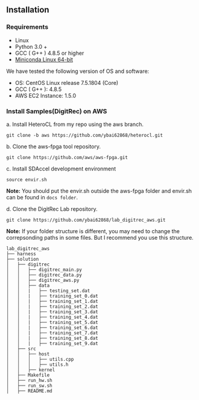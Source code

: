 ## Installation

### Requirements

- Linux 
- Python 3.0 + 
- GCC ( G++ ) 4.8.5 or higher
- [Miniconda Linux 64-bit](https://repo.anaconda.com/miniconda/Miniconda3-latest-Linux-x86_64.sh)

We have tested the following version of OS and software:

- OS:  CentOS Linux release 7.5.1804 (Core)
- GCC ( G++ ): 4.8.5
- AWS EC2 Instance: 1.5.0

### Install Samples(DigitRec) on AWS

a. Install HeteroCL from my repo using the aws branch.

```shell
git clone -b aws https://github.com/ybai62868/heterocl.git
```

b. Clone the aws-fpga tool repository.

```shell
git clone https://github.com/aws/aws-fpga.git 
```

c. Install SDAccel development environment 

```shell
source envir.sh
```

**Note:** You should put the envir.sh outside the aws-fpga folder and envir.sh can be found in `docs folder`.

d. Clone the DigitRec Lab repository.

```shell
git clone https://github.com/ybai62868/lab_digitrec_aws.git
```

**Note:** If your folder structure is different, you may need to change the correpsonding paths in some files. But I recommend you use this structure.

```
lab_digitrec_aws
├── harness
├── solution
│   ├── digitrec
│   │   ├── digitrec_main.py
│   │   ├── digitrec_data.py
│   │   ├── digitrec_aws.py
│   │   ├── data
│   │   |   ├── testing_set.dat
│   │   |   ├── training_set_0.dat
│   │   |   ├── training_set_1.dat
│   │   |   ├── training_set_2.dat
│   │   |   ├── training_set_3.dat
│   │   |   ├── training_set_4.dat
│   │   |   ├── training_set_5.dat
│   │   |   ├── training_set_6.dat
│   │   |   ├── training_set_7.dat
│   │   |   ├── training_set_8.dat
│   │   |   ├── training_set_9.dat
│   ├── src
│   │   ├── host
│   │   │   ├── utils.cpp
│   │   │   ├── utils.h
│   │   ├── kernel
│   ├── Makefile
│   ├── run_hw.sh
│   ├── run_sw.sh
│   ├── README.md
```





